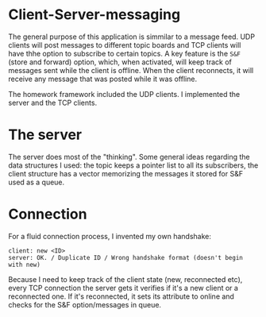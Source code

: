 # Client-Server-messaging
The general purpose of this application is simmilar to a message feed. UDP clients will post messages to different topic boards and TCP clients will have thhe option to subscribe to certain topics. A key feature is the `S&F` (store and forward) option, which, when activated, will keep track of messages sent while the client is offline. When the client reconnects, it will receive any message that was posted while it was offline.

The homework framework included the UDP clients. I implemented the server and the TCP clients.

# The server
The server does most of the "thinking". Some general ideas regarding the data structures I used: the topic keeps a pointer list to all its subscribers,
the client structure has a vector memorizing the messages it stored for S&F used as a queue.

# Connection
For a fluid connection process, I invented my own handshake:
```
client: new <ID>
server: OK. / Duplicate ID / Wrong handshake format (doesn't begin with new)
```

Because I need to keep track of the client state (new, reconnected etc), every TCP connection the server gets it verifies if it's a new client
or a reconnected one. If it's reconnected, it sets its attribute to online and checks for the S&F option/messages in queue.
